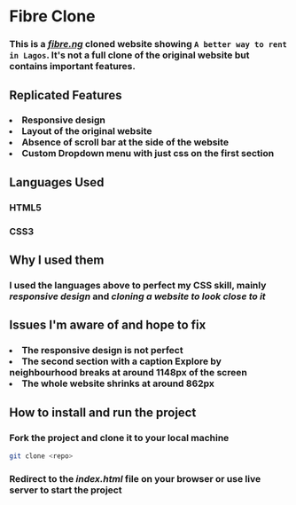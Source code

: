 # Fibre Clone

### This is a _[fibre.ng](https://fibre.ng)_ cloned website showing `A better way to rent in Lagos`. It's not a full clone of the original website but contains important features.

## Replicated Features

<h3>
  <li>Responsive design</li>
  <li>Layout of the original website</li>
  <li>Absence of scroll bar at the side of the website</li>
  <li>Custom Dropdown menu with just css on the first section</li>
</h3>

## Languages Used

### HTML5

### CSS3

## Why I used them

### I used the languages above to perfect my **CSS** skill, mainly _responsive design_ and _cloning a website to look close to it_

## Issues I'm aware of and hope to fix

<h3>
  <li>The responsive design is not perfect</li>
  <li>The second section with a caption <b>Explore by neighbourhood</b> breaks at around 1148px of the screen</li>
  <li>The whole website shrinks at around 862px</li>
</h3>

## How to install and run the project
### Fork the project and clone it to your local machine
```bash
git clone <repo>
```
### Redirect to the *index.html* file on your browser or use live server to start the project
